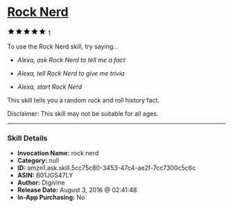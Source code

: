 # [Rock Nerd](http://alexa.amazon.com/#skills/amzn1.ask.skill.5cc75c80-3453-47c4-ae2f-7cc7300c5c6c)
![5 stars](../../images/ic_star_black_18dp_1x.png)![5 stars](../../images/ic_star_black_18dp_1x.png)![5 stars](../../images/ic_star_black_18dp_1x.png)![5 stars](../../images/ic_star_black_18dp_1x.png)![5 stars](../../images/ic_star_black_18dp_1x.png) 1

To use the Rock Nerd skill, try saying...

* *Alexa, ask Rock Nerd to tell me a fact*

* *Alexa, tell Rock Nerd to give me trivia*

* *Alexa, start Rock Nerd*

This skill tells you a random rock and roll history fact.

Disclaimer: This skill may not be suitable for all ages.

***

### Skill Details

* **Invocation Name:** rock nerd
* **Category:** null
* **ID:** amzn1.ask.skill.5cc75c80-3453-47c4-ae2f-7cc7300c5c6c
* **ASIN:** B01JGS47LY
* **Author:** Digivine
* **Release Date:** August 3, 2016 @ 02:41:48
* **In-App Purchasing:** No
